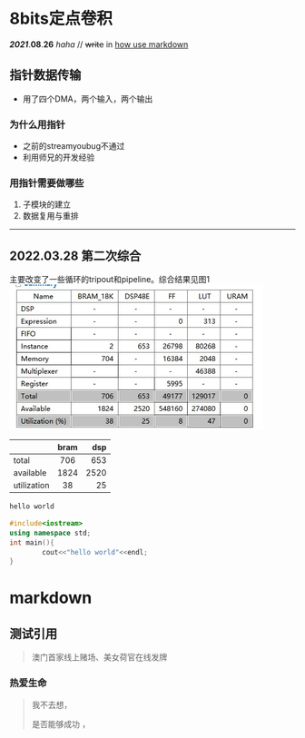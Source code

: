 # 8bits定点卷积


***2021***.**08**.__26__ _haha_ // ~~write~~ in [how use markdown](https://www.youtube.com/watch?v=EigxHkpqJdA "需要用到翻墙软件") 


## 指针数据传输

- 用了四个DMA，两个输入，两个输出

### 为什么用指针

- 之前的streamyoubug不通过
- 利用师兄的开发经验

### 用指针需要做哪些

1. 子模块的建立
2. 数据复用与重排

*** 

## 2022.03.28  第二次综合

主要改变了一些循环的tripout和pipeline。综合结果见图1<br>
![img02](https://github.com/BintaoWang/conv_int8_v2/blob/master/result/64-64-16-64sulotion2.jpg "第二次综合结果")

 |     |    bram  |      dsp    |
 | :----------   |  :---------:  | ---------------: |
 |   total  |  706       |  653  |
 |available|1824|2520|
 |utilization   |  38      |25       | 

`hello world`

```c++
#include<iostream>
using namespace std;
int main(){
        cout<<"hello world"<<endl;
}
```





# markdown 

## 测试引用

>澳门首家线上赌场、美女荷官在线发牌

### 热爱生命

 > 我不去想， 
 > 
 > 是否能够成功 ，


 






[img02]:https://cdn-media-1.freecodecamp.org/images/1*D3L--z7Mx3-LqL9o6sbUgQ.png "测试文章内引用"

